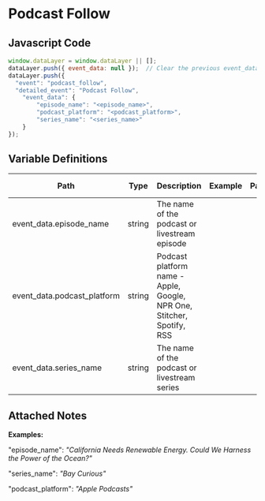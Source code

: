 # Podcast Follow

### 

## Javascript Code
```js
window.dataLayer = window.dataLayer || [];
dataLayer.push({ event_data: null });  // Clear the previous event_data object.
dataLayer.push({
  "event": "podcast_follow",
  "detailed_event": "Podcast Follow",
    "event_data": {
        "episode_name": "<episode_name>",
        "podcast_platform": "<podcast_platform>",
        "series_name": "<series_name>"
    }
});
```

## Variable Definitions

|Path|Type|Description|Example|Pattern|Min Length|Max Length|Minimum|Maximum|Multiple Of|
| --- | --- | --- | --- | --- | --- | --- | --- | --- | --- |
|event_data.episode_name|string|The name of the podcast or livestream episode||||||||
|event_data.podcast_platform|string|Podcast platform name - Apple, Google, NPR One, Stitcher, Spotify, RSS||||||||
|event_data.series_name|string|The name of the podcast or livestream series||||||||

## Attached Notes

<p><strong><span class="hljs-string">Examples:&nbsp;</span></strong></p>
<p><span class="hljs-string">"episode_name"</span>:&nbsp;<em>"California Needs Renewable Energy. Could We Harness the Power of the Ocean?"</em></p>
<p><span class="hljs-string">"series_name"</span>:&nbsp;<em>"Bay Curious"</em></p>
<p>"podcast_platform":&nbsp;<em>"Apple Podcasts"</em></p>
